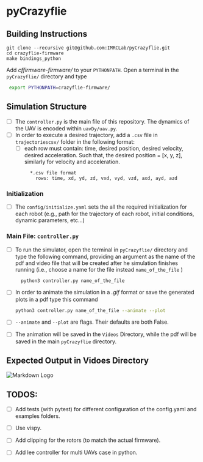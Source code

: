 # pyCrazyflie
## Building Instructions
```
git clone --recursive git@github.com:IMRCLab/pyCrazyflie.git
cd crazyflie-firmware
make bindings_python
```
Add _cffirmware-firmware/_ to your `PYTHONPATH`. Open a terminal in the `pyCrazyflie/` directory and type
``` bash
 export PYTHONPATH=crazyflie-firmware/
```
## Simulation Structure
* [ ] The `controller.py` is the main file of this repository. The dynamics of the UAV is encoded within `uavDy/uav.py`.
* [ ] In order to execute a desired trajectory, add a `.csv` file in `trajectoriescsv/` folder in the following format:
  * [ ] each row must contain: time, desired position, desired velocity, desired acceleration. Such that, the desired position = [x, y, z], similarly for velocity and acceleration.
    ``` 
      *.csv file format
        rows: time, xd, yd, zd, vxd, vyd, vzd, axd, ayd, azd
    ```
### Initialization
* [ ] The `config/initialize.yaml` sets the all the required initialization for each robot (e.g., path for the trajectory of each robot, initial conditions, dynamic parameters, etc...)
### Main File: `controller.py`
* [ ] To run the simulator, open the terminal in `pyCrazyflie/` directory and type the following command, providing an argument as the name of the pdf and video file that will be created after he simulation finishes running (i.e., choose a name for the file instead `name_of_the_file` )
  ```bash
    python3 controller.py name_of_the_file
    ```    
    
* [ ] In order to animate the simulation in a *.gif* format or save the generated plots in a pdf type this command
    ```bash
    python3 controller.py name_of_the_file --animate --plot
    ``` 
* [ ] `--animate` and `--plot` are flags. Their defaults are both False. 
* [ ] The animation will be saved in the `Videos` Directory, while the pdf will be saved in the main `pyCrazyflie` directory.
## Expected Output in Vidoes Directory
![Markdown Logo](Videos/infinity8.gif)
## TODOS:
* [ ] Add tests (with pytest) for different configuration of the config.yaml and examples folders.
* [ ] Use vispy.
* [ ] Add clipping for the rotors (to match the actual firmware).
* [ ] Add lee controller for multi UAVs case in python.


